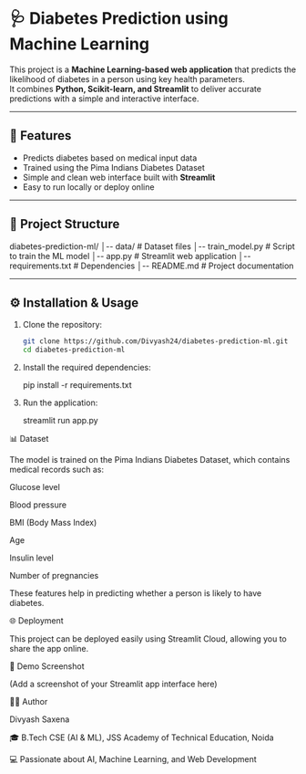 # 🩺 Diabetes Prediction using Machine Learning

This project is a **Machine Learning-based web application** that predicts the likelihood of diabetes in a person using key health parameters.  
It combines **Python, Scikit-learn, and Streamlit** to deliver accurate predictions with a simple and interactive interface.  

---

## 🚀 Features
- Predicts diabetes based on medical input data  
- Trained using the Pima Indians Diabetes Dataset  
- Simple and clean web interface built with **Streamlit**  
- Easy to run locally or deploy online  

---

## 📂 Project Structure
diabetes-prediction-ml/
│-- data/ # Dataset files
│-- train_model.py # Script to train the ML model
│-- app.py # Streamlit web application
│-- requirements.txt # Dependencies
│-- README.md # Project documentation

---

## ⚙️ Installation & Usage

1. Clone the repository:
   ```bash
   git clone https://github.com/Divyash24/diabetes-prediction-ml.git
   cd diabetes-prediction-ml
2. Install the required dependencies:

   pip install -r requirements.txt



3. Run the application:

   streamlit run app.py


📊 Dataset

The model is trained on the Pima Indians Diabetes Dataset, which contains medical records such as:

Glucose level

Blood pressure

BMI (Body Mass Index)

Age

Insulin level

Number of pregnancies

These features help in predicting whether a person is likely to have diabetes.

🌐 Deployment

This project can be deployed easily using Streamlit Cloud, allowing you to share the app online.

📸 Demo Screenshot

(Add a screenshot of your Streamlit app interface here)

👨‍💻 Author

Divyash Saxena

🎓 B.Tech CSE (AI & ML), JSS Academy of Technical Education, Noida

💻 Passionate about AI, Machine Learning, and Web Development
